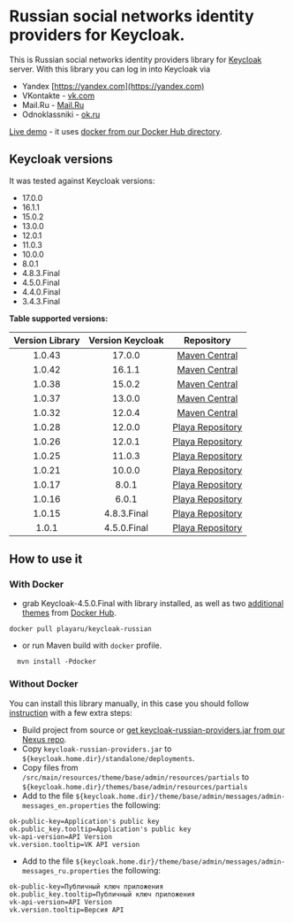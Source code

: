 # Russian social networks identity providers for Keycloak.

This is Russian social networks identity providers library for [Keycloak](https://www.keycloak.org/) server.
With this library you can log in into Keycloak via
+ Yandex [https://yandex.com](https://yandex.com)  
+ VKontakte - [vk.com](http://vk.com)
+ Mail.Ru - [Mail.Ru](https://mail.ru)
+ Odnoklassniki - [ok.ru](https://ok.ru) 

[Live demo](https://elements.playa.ru/) - it uses [docker from our Docker Hub directory](https://github.com/playa-ru/keycloak-russian).

## Keycloak versions

It was tested against Keycloak versions:
+ 17.0.0
+ 16.1.1
+ 15.0.2
+ 13.0.0
+ 12.0.1
+ 11.0.3
+ 10.0.0
+ 8.0.1
+ 4.8.3.Final
+ 4.5.0.Final
+ 4.4.0.Final
+ 3.4.3.Final

**Table supported versions:**

|  Version Library  | Version Keycloak | Repository                                       |
| :---------------: | :--------------: | :----------------------------------------------: |
|      1.0.43       |    17.0.0        | [Maven Central](https://mvnrepository.com)       |
|      1.0.42       |    16.1.1        | [Maven Central](https://mvnrepository.com)       |
|      1.0.38       |    15.0.2        | [Maven Central](https://mvnrepository.com)       |
|      1.0.37       |    13.0.0        | [Maven Central](https://mvnrepository.com)       |
|      1.0.32       |    12.0.4        | [Maven Central](https://mvnrepository.com)       |
|      1.0.28       |    12.0.0        | [Playa Repository](https://nexus.playa.ru/nexus) |
|      1.0.26       |    12.0.1        | [Playa Repository](https://nexus.playa.ru/nexus) |
|      1.0.25       |    11.0.3        | [Playa Repository](https://nexus.playa.ru/nexus) | 
|      1.0.21       |    10.0.0        | [Playa Repository](https://nexus.playa.ru/nexus) |
|      1.0.17       |    8.0.1         | [Playa Repository](https://nexus.playa.ru/nexus) |
|      1.0.16       |    6.0.1         | [Playa Repository](https://nexus.playa.ru/nexus) |
|      1.0.15       |    4.8.3.Final   | [Playa Repository](https://nexus.playa.ru/nexus) |
|      1.0.1        |    4.5.0.Final   | [Playa Repository](https://nexus.playa.ru/nexus) |

## How to use it

### With Docker

- grab Keycloak-4.5.0.Final with library installed, as well as two [additional themes](https://github.com/playa-ru/keycloak-playa-themes) from [Docker Hub](https://github.com/playa-ru/keycloak-russian).
```
docker pull playaru/keycloak-russian
```
 - or run Maven build with `docker` profile.
```
  mvn install -Pdocker
```
### Without Docker 

You can install this library manually, in this case you should follow [instruction](https://www.keycloak.org/docs/latest/server_development/index.html#registering-provider-implementations) with a few extra steps:

* Build project from source or [get keycloak-russian-providers.jar from our Nexus repo](https://nexus.playa.ru/nexus/content/repositories/releases/ru/playa/keycloak/keycloak-russian-providers/). 
* Copy `keycloak-russian-providers.jar` to `${keycloak.home.dir}/standalone/deployments`.
* Copy files from `/src/main/resources/theme/base/admin/resources/partials` to `${keycloak.home.dir}/themes/base/admin/resources/partials`
* Add to the file `${keycloak.home.dir}/theme/base/admin/messages/admin-messages_en.properties` the following:
```
ok-public-key=Application's public key
ok.public_key.tooltip=Application's public key
vk-api-version=API Version
vk.version.tooltip=VK API version
```
* Add to the file `${keycloak.home.dir}/theme/base/admin/messages/admin-messages_ru.properties` the following:
```
ok-public-key=Публичный ключ приложения
ok.public_key.tooltip=Публичный ключ приложения
vk-api-version=API Version
vk.version.tooltip=Версия API
```
